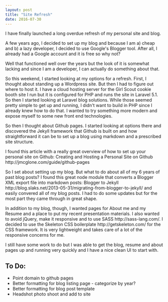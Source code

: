 ```yaml
---
layout: post
title: "Site Refresh"
date: 2016-07-30
---
```

<p>I have finally launched a long overdue refresh of my personal site and blog.</p>
<p>A few years ago, I decided to set up my blog and because I am a) cheap and b) a lazy developer, I decided to use Google's Blogger tool. After all, I already had a Google account and it is free so why not?</p>
<p>Well that functioned well over the years but the look of it is somewhat lacking and since I am a developer, I can actually do something about that.</p>
<p>So this weekend, I started looking at my options for a refresh. First, I thought about standing up a Wordpress site. But then I had to figure out where to host it. I have a cloud hosting server for the Girl Scout cookie booth site I run but it is configured for PHP and runs the site in Laravel 5.1. So then I started looking at Laravel blog solutions. While those seemed pretty simple to get up and running, I didn't want to build in PHP since I already knew how to do that. I wanted to try something more modern and expose myself to some new front end technologies.</p>
<p>So then I thought about Github pages. I started looking at options there and discovered the Jekyll framework that Github is built on and how straightforward it can be to set up a blog using markdown and a prescribed site structure.</p>
<p>I found this article with a really great overview of how to set up your personal site on Github: Creating and Hosting a Personal Site on Github http://jmcglone.com/guide/github-pages</p>
<p>So I set about setting up my blog. But what to do about all of my 6 years of past blog posts? I found this great node module that converts a Blogger XML export file into markdown posts: Blogger to Jekyll http://blog.slaks.net/2013-05-31/migrating-from-blogger-to-jekyll/ and easily convered all of my blog posts. I had to do some updates but for the most part they came through in great shape.</p>
<p>In addition to my blog, though, I wanted pages for About me and my Resume and a place to put my recent presentation materials. I also wanted to avoid jQuery, make it responsive and to use SASS http://sass-lang.com/. I decided to use the Skeleton CSS boilerplate http://getskeleton.com/ for the CSS framework. It is very lightweight and takes care of a lot of the responsive concerns for me. </p>
<p>I still have some work to do but I was able to get the blog, resume and about pages up and running very quickly and I have a nice clean UI to start with. </p>
<h2>To Do:</h2>
<ul>
  <li>Point domain to github pages</li>
  <li>Better formatting for blog listing page - categorize by year?</li>
  <li>Better formatting for blog post template</li>
  <li>Headshot photo shoot and add to site</li>
</ul>
